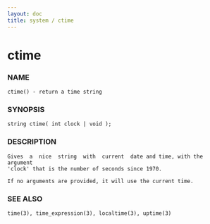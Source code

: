 ```yaml
---
layout: doc
title: system / ctime
---
```

# ctime

### NAME

    ctime() - return a time string

### SYNOPSIS

    string ctime( int clock | void );

### DESCRIPTION

    Gives  a  nice  string  with  current  date and time, with the argument
    'clock' that is the number of seconds since 1970.

    If no arguments are provided, it will use the current time.

### SEE ALSO

    time(3), time_expression(3), localtime(3), uptime(3)


